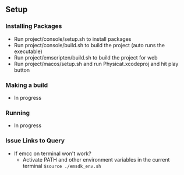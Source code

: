 ## Setup

### Installing Packages
- Run project/console/setup.sh to install packages
- Run project/console/build.sh to build the project (auto runs the executable)
- Run project/emscripten/build.sh to build the project for web
- Run project/macos/setup.sh and run Physicat.xcodeproj and hit play button

### Making a build
- In progress

### Running
- In progress

### Issue Links to Query

- If emcc on terminal won't work?
    - Activate PATH and other environment variables in the current terminal `` $source ./emsdk_env.sh ``

